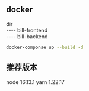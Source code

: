 ## docker

dir  
---- bill-frontend  
---- bill-backend

```bash
docker-componse up --build -d
```

## 推荐版本

node 16.13.1
yarn 1.22.17